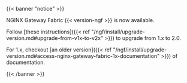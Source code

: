 {{< banner "notice" >}} 

NGINX Gateway Fabric {{< version-ngf >}} is now available.

Follow [these instructions]({{< ref "/ngf/install/upgrade-version.md#upgrade-from-v1x-to-v2x" >}}) to upgrade from 1.x to 2.0.

For 1.x, checkout [an older version]({{< ref "/ngf/install/upgrade-version.md#access-nginx-gateway-fabric-1x-documentation" >}}) of documentation.

{{< /banner >}}